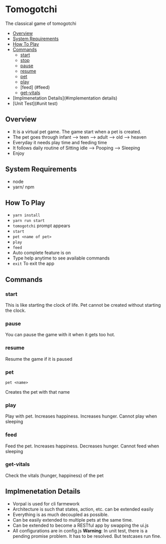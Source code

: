 # Tomogotchi
The classical game of tomogotchi
<!-- toc -->

- [Overview](#overview)
- [System Requirements](#installation)
- [How To Play](#getting-started)
- [Commands](#commands)
  * [start](#start)
  * [stop](#stop)
  * [pause](#pause)
  * [resume](#resume)
  * [pet](#pet)
  * [play](#play)
  * [feed] (#feed)
  * [get-vitals](#get-vitals)
- [Implmenetation Details](#implementation details)
- [Unit Test](#unit test)
<!-- tocstop -->

## Overview
- It is a virtual pet game. The game start when a pet is created. 
- The pet goes through infant --> teen --> adult --> old --> heaven
- Everyday it needs play time and feeding time
- It follows daily routine of Sitting idle --> Pooping --> Sleeping
- Enjoy

## System Requirements
- node
- yarn/ npm

## How To Play
- `yarn install`
- `yarn run start`
- `tomogotchi` prompt appears
- `start`
- `pet <name of pet>`
- `play`
- `feed`
- Auto complete feature is on
- Type help anytime to see available commands
- `exit` To exit the app

## Commands

### start
This is like starting the clock of life. Pet cannot be created without starting the clock.

### pause
You can pause the game with it when it gets too hot.

### resume
Resume the game if it is paused

### pet
```
pet <name>
```
Creates the pet with that name

### play
Play with pet. Increases happiness. Increases hunger. Cannot play when sleeping

### feed
Feed the pet. Increases happiness. Decreases hunger. Cannot feed when sleeping

### get-vitals
Check the vitals (hunger, happiness) of the pet

## Implmenetation Details
- Vorpal is used for cli farmework
- Architecture is such that states, action, etc. can be extended easily
- Everything is as much decoupled as possible.
- Can be easily extended to multiple pets at the same time.
- Can be extended to become a RESTful app by swapping the ui.js
- All configurations are in config.js
**Warning**: In unit test, there is a pending promise problem. It has to be resolved. But testcases run fine.
